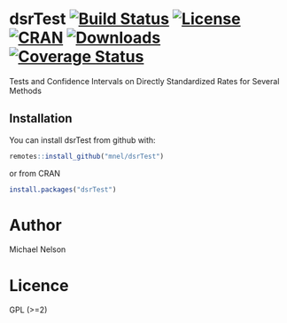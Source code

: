 # dsrTest [![Build Status](https://travis-ci.org/mnel/dsrTest.svg)](https://travis-ci.org/mnel/dsrTest) [![License](http://img.shields.io/badge/license-GPL%20%28%3E=%202%29-brightgreen.svg?style=flat)](http://www.gnu.org/licenses/gpl-2.0.html) [![CRAN](http://www.r-pkg.org/badges/version/dsrTest)](https://cran.r-project.org/package=dsrTest) [![Downloads](http://cranlogs.r-pkg.org/badges/dsrTest?color=brightgreen)](http://www.r-pkg.org/pkg/dsrTest) [![Coverage Status](https://img.shields.io/codecov/c/github/mnel/dsrTest/master.svg)](https://codecov.io/github/mnel/dsrTest?branch=master)


Tests and Confidence Intervals on Directly Standardized Rates for Several Methods

## Installation

You can install dsrTest from github with:

```R
remotes::install_github("mnel/dsrTest")
```
or from CRAN

```R
install.packages("dsrTest")
```

# Author 

Michael Nelson

# Licence

GPL (>=2)
